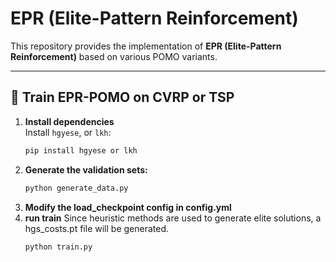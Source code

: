 # EPR (Elite-Pattern Reinforcement)

This repository provides the implementation of **EPR (Elite-Pattern Reinforcement)** based on various POMO variants.

---

## 🚀 Train EPR-POMO on CVRP or TSP

1. **Install dependencies**  
   Install `hgyese`, or `lkh`:
   ```bash
   pip install hgyese or lkh
2. **Generate the validation sets:**
   ```bash
   python generate_data.py
3. **Modify the load_checkpoint config in config.yml**
4. **run train**
   Since heuristic methods are used to generate elite solutions, a hgs_costs.pt file will be generated.
   ```bash
   python train.py
